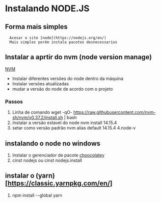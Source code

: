 # Instalando NODE.JS

## Forma mais simples

      Acesar o site [node](https://nodejs.org/en/)
      Mais simples porém instala pacotes desnecessarios 
    
## Instalar a aprtir do nvm (node version manage)
  
  [NVM](https://github.com/nvm-sh/nvm) 
  
  - Instalar diferentes versões do node dentro da máquina
  - Instalar versões atualizadas
  - mudar a versão do node de acordo com o projeto
  
  ### Passos
  
  1. Linha de comando 
      wget -qO- https://raw.githubusercontent.com/nvm-sh/nvm/v0.37.2/install.sh | bash
  2. Instalar a versão estavel do node
      nvm install 14.15.4
  3. setar como versão padrão
      nvm alias default 14.15.4
  4.node-v
  
## instalando o node no windows

  1. Instalar o gerenciador de pacote [choocolatey](https://chocolatey.org/install)
  2. cinst nodejs ou cinst nodejs.install

## instalar o (yarn)[https://classic.yarnpkg.com/en/]

  1. npm install --global yarn
  
  

      
  
  
  
    
